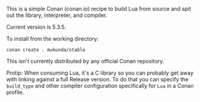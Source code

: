 This is a simple Conan (conan.io) recipe to build Lua from source and spit out the library, interpreter, and compiler.

Current version is 5.3.5.

To install from the working directory:

    conan create . mukunda/stable

This isn't currently distributed by any official Conan repository.

Protip: When consuming Lua, it's a C library so you can probably get away with linking against a full Release version. To do that you can specify the `build_type` and other compiler configuration specifically for `Lua` in a Conan profile.
